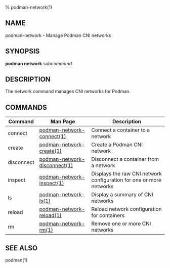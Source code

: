 % podman-network(1)

## NAME
podman\-network - Manage Podman CNI networks

## SYNOPSIS
**podman network** *subcommand*

## DESCRIPTION
The network command manages CNI networks for Podman.

## COMMANDS

| Command    | Man Page                                                       | Description                                                         |
| ---------- | -------------------------------------------------------------- | ------------------------------------------------------------------- |
| connect    | [podman-network-connect(1)](podman-network-connect.1.md)       | Connect a container to a network                                    |
| create     | [podman-network-create(1)](podman-network-create.1.md)         | Create a Podman CNI network                                         |
| disconnect | [podman-network-disconnect(1)](podman-network-disconnect.1.md) | Disconnect a container from a network                               |
| inspect    | [podman-network-inspect(1)](podman-network-inspect.1.md)       | Displays the raw CNI network configuration for one or more networks |
| ls         | [podman-network-ls(1)](podman-network-ls.1.md)                 | Display a summary of CNI networks                                   |
| reload     | [podman-network-reload(1)](podman-network-reload.1.md)         | Reload network configuration for containers                         |
| rm         | [podman-network-rm(1)](podman-network-rm.1.md)                 | Remove one or more CNI networks                                     |

## SEE ALSO
podman(1)

